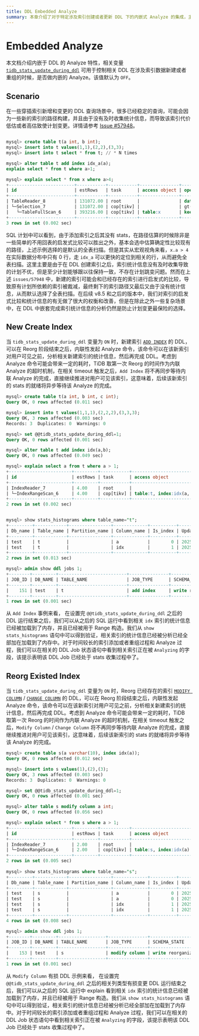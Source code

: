 ```yaml
---
title: DDL Embedded Analyze
summary: 本章介绍了对于特定涉及索引创建或者更新 DDL 下的内嵌式 Analyze 的集成，主要包含了 [`ADD INDEX`](/sql-statements/sql-statement-add-index.md) 和 [`MODIFY COLUMN`](/sql-statements/sql-statement-modify-column.md) / [`CHANGE COLUMN`](/sql-statements/sql-statement-change-column.md)，该功能主要是防止新建或者重组索引之后一段时间内索引统计信息不可用导致的估算差异，从而造成的计划变更。
---
```


# Embedded Analyze

本文档介绍内嵌于 DDL 的 Analyze 特性，相关变量  [`tidb_stats_update_during_ddl`](/system-variables.md#tidb_stats_update_during_ddl-从-v854-版本开始引入) 可用于控制相关 DDL 在涉及索引数据新建或者重组的时候，是否做内嵌的 Analyze。该值默认为 `OFF`。

## Scenario

在一些穿插索引新增和变更的 DDL 查询场景中，很多已经稳定的查询，可能会因为一些新的索引的路径构建，并且由于没有及时收集统计信息，而导致该索引代价低估或者高估致使计划变更。详情请参考 [Issue #57948](https://github.com/pingcap/tidb/issues/57948)。

```sql

mysql> create table t(a int, b int);
mysql> insert into t values(1,1),(2,2),(3,3);
mysql> insert into t select * from t; // * N times

mysql> alter table t add index idx_a(a);
explain select * from t where a>1;

mysql> explain select * from x where a>4;
+-------------------------+-----------+-----------+---------------+--------------------------------+
| id                      | estRows   | task      | access object | operator info                  |
+-------------------------+-----------+-----------+---------------+--------------------------------+
| TableReader_8           | 131072.00 | root      |               | data:Selection_7               |
| └─Selection_7           | 131072.00 | cop[tikv] |               | gt(test.x.a, 4)                |
|   └─TableFullScan_6     | 393216.00 | cop[tikv] | table:x       | keep order:false, stats:pseudo |
+-------------------------+-----------+-----------+---------------+--------------------------------+
3 rows in set (0.002 sec)
```

SQL 计划中可以看到，由于添加索引之后其没有 stats，在路径估算的时候除非是一些简单的不用回表的启发式比较可以胜出之外，基本会选中估算确定性比较现有的路径，上述示例选择的是默认的全表扫描。但是其实从宏观视角来看，`x.a > 4` 在实际数据分布中只有 0 行，走 `idx_a` 可以更快的定位到相关的行，从而避免全表扫描。这里主要是由于在 DDL 创建索引之后，索引统计信息没有及时收集导致的计划不优，但是至少计划能够跟以往保持一致，不存在计划跳变问题。然而在上述 `issues/57948` 中，新建的索引可能会和已经存在的索引进行启发式的比较，导致原有计划所依赖的索引被裁减，最终剩下的索引路径又最后又由于没有统计信息，从而默认选择了全表扫描。在后续 v8.5 和之后的版本中，我们对索引的启发式比较和统计信息的有无做了很大的权衡和改善，但是在除此之外一些复杂场景中，在 DDL 中嵌套完成索引统计信息的分析仍然是防止计划变更最保险的选择。

## New Create Index 

当 `tidb_stats_update_during_ddl` 变量为 `ON` 时，新建索引 [`ADD INDEX`](/sql-statements/sql-statement-add-index.md) 的 DDL，可以在 Reorg 阶段结束之后，内联性发起 Analyze 命令，该命令可以在该新索引对用户可见之前，分析相关新建索引的统计信息，然后再完成 DDL。考虑到 Analyze 命令可能会带来一定的耗时，TiDB 取第一次 Reorg 的时间作为内联 Analyze 的超时机制，在相关 timeout 触发之后，`Add Index` 将不再同步等待内联 Analyze 的完成，直接继续推进对用户可见该索引，这意味着，后续该新索引的 stats 的就绪将异步等待该 Analyze 的完成。

```sql
mysql> create table t(a int, b int, c int);
Query OK, 0 rows affected (0.011 sec)

mysql> insert into t values(1,1,1),(2,2,2),(3,3,3);
Query OK, 3 rows affected (0.003 sec)
Records: 3  Duplicates: 0  Warnings: 0

mysql> set @@tidb_stats_update_during_ddl=1;
Query OK, 0 rows affected (0.001 sec)

mysql> alter table t add index idx(a,b);
Query OK, 0 rows affected (0.049 sec)

mysql> explain select a from t where a > 1;
+------------------------+---------+-----------+--------------------------+----------------------------------+
| id                     | estRows | task      | access object            | operator info                    |
+------------------------+---------+-----------+--------------------------+----------------------------------+
| IndexReader_7          | 4.00    | root      |                          | index:IndexRangeScan_6           |
| └─IndexRangeScan_6     | 4.00    | cop[tikv] | table:t, index:idx(a, b) | range:(1,+inf], keep order:false |
+------------------------+---------+-----------+--------------------------+----------------------------------+
2 rows in set (0.002 sec)


mysql> show stats_histograms where table_name="t";
+---------+------------+----------------+-------------+----------+---------------------+----------------+------------+--------------+-------------+-------------+-----------------+----------------+----------------+---------------+
| Db_name | Table_name | Partition_name | Column_name | Is_index | Update_time         | Distinct_count | Null_count | Avg_col_size | Correlation | Load_status | Total_mem_usage | Hist_mem_usage | Topn_mem_usage | Cms_mem_usage |
+---------+------------+----------------+-------------+----------+---------------------+----------------+------------+--------------+-------------+-------------+-----------------+----------------+----------------+---------------+
| test    | t          |                | a           |        0 | 2025-10-30 20:17:57 |              3 |          0 |          0.5 |           1 | allLoaded   |             155 |              0 |            155 |             0 |
| test    | t          |                | idx         |        1 | 2025-10-30 20:17:57 |              3 |          0 |            0 |           0 | allLoaded   |             182 |              0 |            182 |             0 |
+---------+------------+----------------+-------------+----------+---------------------+----------------+------------+--------------+-------------+-------------+-----------------+----------------+----------------+---------------+
2 rows in set (0.013 sec)

mysql> admin show ddl jobs 1;   
+--------+---------+--------------------------+---------------+----------------------+-----------+----------+-----------+----------------------------+----------------------------+----------------------------+---------+----------------------------------------+
| JOB_ID | DB_NAME | TABLE_NAME               | JOB_TYPE      | SCHEMA_STATE         | SCHEMA_ID | TABLE_ID | ROW_COUNT | CREATE_TIME                | START_TIME                 | END_TIME                   | STATE   | COMMENTS                               |
+--------+---------+--------------------------+---------------+----------------------+-----------+----------+-----------+----------------------------+----------------------------+----------------------------+---------+----------------------------------------+
|    151 | test    | t                        | add index     | write reorganization |         2 |      148 |   6291456 | 2025-10-29 00:14:47.181000 | 2025-10-29 00:14:47.183000 | NULL                       | running | analyzing, txn-merge, max_node_count=3 |
+--------+---------+--------------------------+---------------+----------------------+-----------+----------+-----------+----------------------------+----------------------------+----------------------------+---------+----------------------------------------+
1 rows in set (0.001 sec)
```

从 `Add Index` 事例来看， 在设置完 `@@tidb_stats_update_during_ddl` 之后的 DDL 运行结束之后，我们可以从之后的 SQL 运行中看到相关 `idx` 索引的统计信息已经被加载到了内存，并且已经被用于 Range 构造。我们从 `show stats_histograms` 语句中可以得到验证，相关索引的统计信息已经被分析已经全部加在加载到了内存中。对于时间较长的索引添加或者重组过程和 Analyze 过程，我们可以在相关的 DDL Job 状态语句中看到相关索引正在被 `Analyzing` 的字段，该提示表明该 DDL Job 已经处于 stats 收集过程中了。

## Reorg Existed Index

当 `tidb_stats_update_during_ddl` 变量为 `ON` 时，Reorg 已经存在的索引 [`MODIFY COLUMN`](/sql-statements/sql-statement-modify-column.md) / [`CHANGE COLUMN`](/sql-statements/sql-statement-change-column.md) 的 DDL，可以在 Reorg 阶段结束之后，内联性发起 Analyze 命令，该命令可以在该新索引对用户可见之前，分析相关新建索引的统计信息，然后再完成 DDL。考虑到 Analyze 命令可能会带来一定的耗时，TiDB 取第一次 Reorg 的时间作为内联 Analyze 的超时机制，在相关 timeout 触发之后，`Modify Column` / `Change Column` 将不再同步等待内联 Analyze 的完成，直接继续推进对用户可见该索引，这意味着，后续该新索引的 stats 的就绪将异步等待该 Analyze 的完成。

```sql
mysql> create table s(a varchar(10), index idx(a));
Query OK, 0 rows affected (0.012 sec)

mysql> insert into s values(1),(2),(3);
Query OK, 3 rows affected (0.003 sec)
Records: 3  Duplicates: 0  Warnings: 0

mysql> set @@tidb_stats_update_during_ddl=1;
Query OK, 0 rows affected (0.001 sec)

mysql> alter table s modify column a int;
Query OK, 0 rows affected (0.056 sec)

mysql> explain select * from s where a > 1;
+------------------------+---------+-----------+-----------------------+----------------------------------+
| id                     | estRows | task      | access object         | operator info                    |
+------------------------+---------+-----------+-----------------------+----------------------------------+
| IndexReader_7          | 2.00    | root      |                       | index:IndexRangeScan_6           |
| └─IndexRangeScan_6     | 2.00    | cop[tikv] | table:s, index:idx(a) | range:(1,+inf], keep order:false |
+------------------------+---------+-----------+-----------------------+----------------------------------+
2 rows in set (0.005 sec)
  
mysql> show stats_histograms where table_name="s";
+---------+------------+----------------+-------------+----------+---------------------+----------------+------------+--------------+-------------+-------------+-----------------+----------------+----------------+---------------+
| Db_name | Table_name | Partition_name | Column_name | Is_index | Update_time         | Distinct_count | Null_count | Avg_col_size | Correlation | Load_status | Total_mem_usage | Hist_mem_usage | Topn_mem_usage | Cms_mem_usage |
+---------+------------+----------------+-------------+----------+---------------------+----------------+------------+--------------+-------------+-------------+-----------------+----------------+----------------+---------------+
| test    | s          |                | a           |        0 | 2025-10-30 20:10:18 |              3 |          0 |            2 |           1 | allLoaded   |             158 |              0 |            158 |             0 |
| test    | s          |                | a           |        0 | 2025-10-30 20:10:18 |              3 |          0 |            1 |           1 | allLoaded   |             155 |              0 |            155 |             0 |
| test    | s          |                | idx         |        1 | 2025-10-30 20:10:18 |              3 |          0 |            0 |           0 | allLoaded   |             158 |              0 |            158 |             0 |
| test    | s          |                | idx         |        1 | 2025-10-30 20:10:18 |              3 |          0 |            0 |           0 | allLoaded   |             155 |              0 |            155 |             0 |
+---------+------------+----------------+-------------+----------+---------------------+----------------+------------+--------------+-------------+-------------+-----------------+----------------+----------------+---------------+
4 rows in set (0.008 sec)

mysql> admin show ddl jobs 1; 
+--------+---------+------------------+---------------+----------------------+-----------+----------+-----------+----------------------------+----------------------------+----------------------------+---------+-----------------------------+
| JOB_ID | DB_NAME | TABLE_NAME       | JOB_TYPE      | SCHEMA_STATE         | SCHEMA_ID | TABLE_ID | ROW_COUNT | CREATE_TIME                | START_TIME                 | END_TIME                   | STATE   | COMMENTS                    |
+--------+---------+------------------+---------------+----------------------+-----------+----------+-----------+----------------------------+----------------------------+----------------------------+---------+-----------------------------+
|    153 | test    | s                | modify column | write reorganization |         2 |      148 |  12582912 | 2025-10-29 00:26:49.240000 | 2025-10-29 00:26:49.244000 | NULL                       | running | analyzing                   |
+--------+---------+------------------+---------------+----------------------+-----------+----------+-----------+----------------------------+----------------------------+----------------------------+---------+-----------------------------+
1 rows in set (0.001 sec)
```

从 `Modify Column` 有损 DDL 示例来看， 在设置完 `@@tidb_stats_update_during_ddl` 之后的相关列类型有损变更 DDL 运行结束之后，我们可以从之后的 SQL 运行中 explain 看到相关 `idx` 索引的统计信息已经被加载到了内存，并且已经被用于 Range 构造。我们从 `show stats_histograms` 语句中可以得到验证，相关索引的统计信息已经被分析已经全部加在加载到了内存中。对于时间较长的索引添加或者重组过程和 Analyze 过程，我们可以在相关的 DDL Job 状态语句中看到相关索引正在被 `Analyzing` 的字段，该提示表明该 DDL Job 已经处于 stats 收集过程中了。

